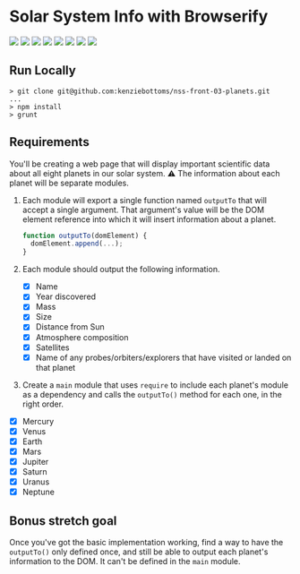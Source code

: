 # Solar System Info with Browserify

![](https://img.shields.io/badge/data-static-lightgrey.svg)
![](https://img.shields.io/badge/template-handlebars-orange.svg)
![](https://img.shields.io/badge/js-jquery-blue.svg)
![](https://img.shields.io/badge/modularity-browserify-yellow.svg)
![](https://img.shields.io/badge/css_preprocessor-scss-ff69b4.svg)
![](https://img.shields.io/badge/css_framework-bootstrap-5F2C7C.svg)
![](https://img.shields.io/badge/mvp-working-brightgreen.svg)
![](https://img.shields.io/badge/bonus-none-lightgrey.svg)

## Run Locally

```
> git clone git@github.com:kenziebottoms/nss-front-03-planets.git
...
> npm install
> grunt
```

## Requirements

You'll be creating a web page that will display important scientific data about all eight planets in our solar system. :warning: The information about each planet will be separate modules.

1. Each module will export a single function named `outputTo` that will accept a single argument. That argument's value will be the DOM element reference into which it will insert information about a planet.

    ```js
    function outputTo(domElement) {
      domElement.append(...);
    }
    ```
    
2. Each module should output the following information.
    - [x] Name
    - [x] Year discovered
    - [x] Mass
    - [x] Size
    - [x] Distance from Sun
    - [x] Atmosphere composition
    - [x] Satellites
    - [x] Name of any probes/orbiters/explorers that have visited or landed on that planet

3. Create a `main` module that uses `require` to include each planet's module as a dependency and calls the `outputTo()` method for each one, in the right order.

- [x] Mercury
- [x] Venus
- [x] Earth
- [x] Mars
- [x] Jupiter
- [x] Saturn
- [x] Uranus
- [x] Neptune

## Bonus stretch goal

Once you've got the basic implementation working, find a way to have the `outputTo()` only defined once, and still be able to output each planet's information to the DOM. It can't be defined in the `main` module.